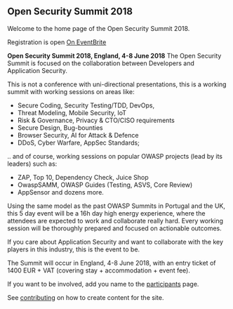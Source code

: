 ## Open Security Summit 2018
 
Welcome to the home page of the Open Security Summit 2018.

Registration is open [On EventBrite](https://eventbrite.be/tickets-external?eid=39825671656&ref=etckt) 

**Open Security Summit 2018, England, 4-8 June 2018**
The Open Security Summit is focused on the collaboration between Developers and Application Security.

This is not a conference with uni-directional presentations, this is a working summit with working sessions on areas like:
* Secure Coding, Security Testing/TDD, DevOps,
* Threat Modeling, Mobile Security, IoT
* Risk & Governance, Privacy & CTO/CISO requirements
* Secure Design, Bug-bounties
* Browser Security, AI for Attack & Defence
* DDoS, Cyber Warfare, AppSec Standards; 

.. and of course, working sessions on popular OWASP projects (lead by its leaders) such as:
* ZAP, Top 10, Dependency Check, Juice Shop
* OwaspSAMM, OWASP Guides (Testing, ASVS, Core Review)
* AppSensor and dozens more.

Using the same model as the past OWASP Summits in Portugal and the UK, this 5 day event will be a 16h day high energy experience, where the attendees are expected to work and collaborate really hard. Every working session will be thoroughly prepared and focused on actionable outcomes.


If you care about Application Security and want to collaborate with the key players in this industry, this is the event to be.

The Summit will occur in England, 4-8 June 2018, with an entry ticket of 1400 EUR + VAT (covering stay + accommodation + event fee).

If you want to be involved, add you name to the [participants](content/participant) page.

See [contributing](CONTRIBUTING.md) on how to create content for the site.
